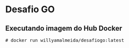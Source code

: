 # Desafio GO

## Executando imagem do Hub Docker
<pre>
# docker run willyamalmeida/desafiogo:latest
</pre>
